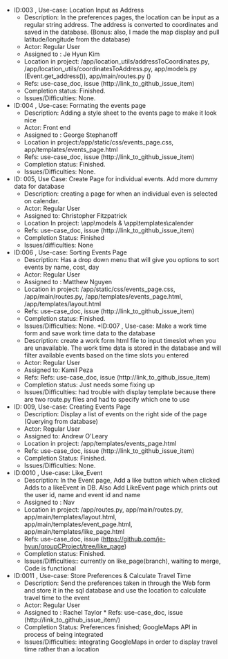* ID:003 , Use-case: Location Input as Address
    * Description: In the preferences pages, the location can be input as a regular string address. The address is converted to coordinates and saved in the database. (Bonus: also, I made the map display and pull latitude/longitude from the database)
    * Actor: Regular User
    * Assigned to : Je Hyun Kim
    * Location in project: /app/location_utils/addressToCoordinates.py, /app/location_utils/coordinatesToAddress.py, app/models.py (Event.get_address()), app/main/routes.py ()
    * Refs: use-case_doc, issue (http://link_to_github_issue_item)
    * Completion status: Finished.
    * Issues/Difficulties: None.
* ID:004 , Use-case: Formating the events page
    * Description: Adding a style sheet to the events page to make it look          
       nice
    * Actor: Front end
    * Assigned to : George Stephanoff
    * Location in project:/app/static/css/events_page.css,      
       app/templates/events_page.html
    * Refs: use-case_doc, issue (http://link_to_github_issue_item)
    * Completion status: Finished.
    * Issues/Difficulties: None.
* ID: 005, Use Case:  Create Page for individual events. Add more dummy data for database
    * Description: creating a page for when an individual even is selected on calendar.
    * Actor: Regular User
    * Assigned to: Christopher Fitzpatrick
    * Location In project: \app\models & \app\templates\calender
    * Refs: use-case_doc, issue (http://link_to_github_issue_item)
    * Completion Status: Finished
    * Issues/difficulties: None
* ID:006 , Use-case: Sorting Events Page
    * Description: Has a drop down menu that will give you options to sort events by name, cost, day 
    * Actor: Regular User
    * Assigned to : Matthew Nguyen
    * Location in project: /app/static/css/events_page.css, /app/main/routes.py, /app/templates/events_page.html, /app/templates/layout.html
    * Refs: use-case_doc, issue (http://link_to_github_issue_item)
    * Completion status: Finished.
    * Issues/Difficulties: None.
*ID:007 , Use-case: Make a work time form and save work time data to the database
    * Description: create a work form html file to input timeslot when you are unavailable. The work time data is stored in the database and will filter available events based on the time slots you entered
    * Actor: Regular User
    * Assigned to: Kamil Peza
    * Refs: Refs: use-case_doc, issue (http://link_to_github_issue_item)
    * Completion status: Just needs some fixing up
    * Issues/Difficulties: had trouble with display template because there are two 
      route.py files and had to specify which one to use 
* ID: 009, Use-case: Creating Events Page
    * Description: Display a list of events on the right side of the page (Querying from database)
    * Actor: Regular User
    * Assigned to: Andrew O'Leary
    * Location in project: /app/templates/events_page.html
    * Refs: use-case_doc, issue
(http://link_to_github_issue_item)
    * Completion Status: Finished.
    * Issues/Difficulties: None.
* ID:0010 , Use-case: Like_Event
    * Description: In the Event page, Add a like button which when clicked Adds to a likeEvent in DB. Also Add LikeEvent page which prints out the user id, name and event id and name
    * Assigned to : Nav
    * Location in project: /app/routes.py, app/main/routes.py, app/main/templates/layout.html,
app/main/templates/event_page.html, app/main/templates/like_page.html
    * Refs: use-case_doc, issue  (https://github.com/je-hyun/groupCProject/tree/like_page)
    * Completion status: Finished.
    * Issues/Difficulties:: currently on like_page(branch), waiting to merge, Code is functional
* ID:0011 , Use-case: Store Preferences & Calculate Travel Time
    * Description: Send the preferences taken in through the Web form and store it in the sql database and use the location to calculate travel time to the event
    * Actor: Regular User
    * Assigned to : Rachel Taylor * Refs: use-case_doc, issue (http://link_to_github_issue_item/)
    * Completion Status: Preferences finished; GoogleMaps API in process of being integrated
    * Issues/Difficulties: integrating GoogleMaps in order to display travel time rather than a location
